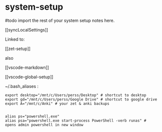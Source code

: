 # system-setup

#todo import the rest of your system setup notes here.

[[syncLocalSettings]]


Linked to: 

[[zet-setup]]

also 

[[vscode-markdown]]

[[vscode-global-setup]]


~/.bash_aliases :
```shell
export desktop="/mnt/c/Users/perss/Desktop" # shortcut to desktop
export gd="/mnt/c/Users/perss/Google Drive" # shortcut to google drive
export A="/mnt/c/Anki" # your zet & anki backups


alias ps="powershell.exe"
alias psa="powershell.exe start-process PowerShell -verb runas" # opens admin powershell in new window
```

